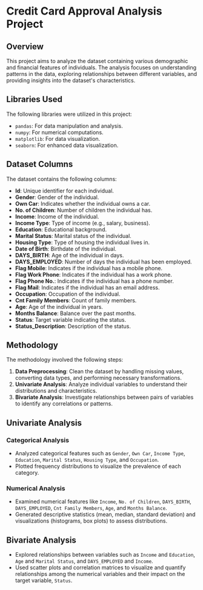 #  Credit Card Approval Analysis Project

## Overview
This project aims to analyze the dataset containing various demographic and financial features of individuals. The analysis focuses on understanding patterns in the data, exploring relationships between different variables, and providing insights into the dataset's characteristics.

## Libraries Used
The following libraries were utilized in this project:
- `pandas`: For data manipulation and analysis.
- `numpy`: For numerical computations.
- `matplotlib`: For data visualization.
- `seaborn`: For enhanced data visualization.

## Dataset Columns
The dataset contains the following columns:
- **Id**: Unique identifier for each individual.
- **Gender**: Gender of the individual.
- **Own Car**: Indicates whether the individual owns a car.
- **No. of Children**: Number of children the individual has.
- **Income**: Income of the individual.
- **Income Type**: Type of income (e.g., salary, business).
- **Education**: Educational background.
- **Marital Status**: Marital status of the individual.
- **Housing Type**: Type of housing the individual lives in.
- **Date of Birth**: Birthdate of the individual.
- **DAYS_BIRTH**: Age of the individual in days.
- **DAYS_EMPLOYED**: Number of days the individual has been employed.
- **Flag Mobile**: Indicates if the individual has a mobile phone.
- **Flag Work Phone**: Indicates if the individual has a work phone.
- **Flag Phone No.**: Indicates if the individual has a phone number.
- **Flag Mail**: Indicates if the individual has an email address.
- **Occupation**: Occupation of the individual.
- **Cnt Family Members**: Count of family members.
- **Age**: Age of the individual in years.
- **Months Balance**: Balance over the past months.
- **Status**: Target variable indicating the status.
- **Status_Description**: Description of the status.

## Methodology
The methodology involved the following steps:
1. **Data Preprocessing**: Clean the dataset by handling missing values, converting data types, and performing necessary transformations.
2. **Univariate Analysis**: Analyze individual variables to understand their distributions and characteristics.
3. **Bivariate Analysis**: Investigate relationships between pairs of variables to identify any correlations or patterns.

## Univariate Analysis
### Categorical Analysis
- Analyzed categorical features such as `Gender`, `Own Car`, `Income Type`, `Education`, `Marital Status`, `Housing Type`, and `Occupation`.
- Plotted frequency distributions to visualize the prevalence of each category.

### Numerical Analysis
- Examined numerical features like `Income`, `No. of Children`, `DAYS_BIRTH`, `DAYS_EMPLOYED`, `Cnt Family Members`, `Age`, and `Months Balance`.
- Generated descriptive statistics (mean, median, standard deviation) and visualizations (histograms, box plots) to assess distributions.

## Bivariate Analysis
- Explored relationships between variables such as `Income` and `Education`, `Age` and `Marital Status`, and `DAYS_EMPLOYED` and `Income`.
- Used scatter plots and correlation matrices to visualize and quantify relationships among the numerical variables and their impact on the target variable, `Status`.
